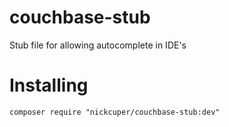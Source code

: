 # couchbase-stub
Stub file for allowing autocomplete in IDE's 

# Installing

```
composer require "nickcuper/couchbase-stub:dev"
```

